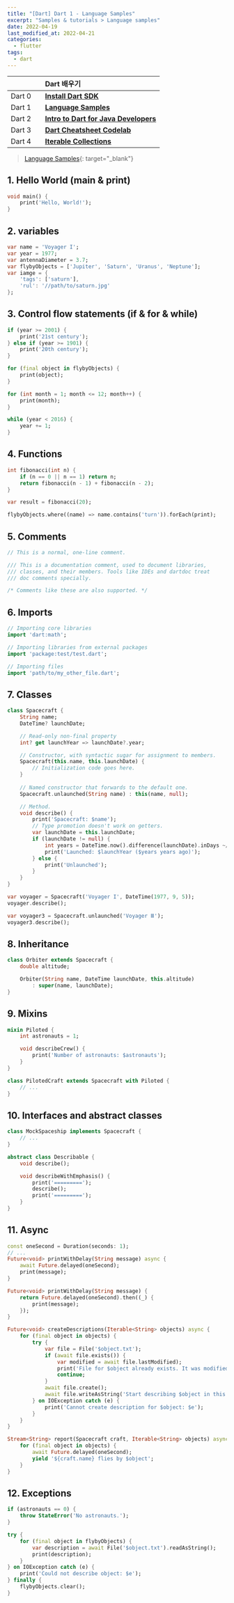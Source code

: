 ```yaml
---
title: "[Dart] Dart 1 - Language Samples"
excerpt: "Samples & tutorials > Language samples"
date: 2022-04-19
last_modified_at: 2022-04-21
categories:
  - flutter
tags:
  - dart
---
```


|||Dart 배우기|
|:---:|:---:|:---|
|Dart 0||**[Install Dart SDK](https://burningfalls.github.io/flutter/dart0-install-dart-sdk/)**|
|Dart 1||**[Language Samples](https://burningfalls.github.io/flutter/dart1-language-samples/)**|
|Dart 2||**[Intro to Dart for Java Developers](https://burningfalls.github.io/flutter/dart2-intro-to-dart-for-java-developers/)**|
|Dart 3||**[Dart Cheatsheet Codelab](https://burningfalls.github.io/flutter/dart3-dart-cheatsheet-codelab/)**|
|Dart 4||**[Iterable Collections](https://burningfalls.github.io/flutter/dart4-iterable-collections/)**|

> [Language Samples](https://dart.dev/samples){: target="_blank"}

## 1. Hello World (main & print)

```dart
void main() {
    print('Hello, World!');
}
```

## 2. variables

```dart
var name = 'Voyager I';
var year = 1977;
var antennaDiameter = 3.7;
var flybyObjects = ['Jupiter', 'Saturn', 'Uranus', 'Neptune'];
var iamge = {
    'tags': ['saturn'],
    'rul': '//path/to/saturn.jpg'
};
```

## 3. Control flow statements (if & for & while)

```dart
if (year >= 2001) {
    print('21st century');
} else if (year >= 1901) {
    print('20th century');
}

for (final object in flybyObjects) {
    print(object);
}

for (int month = 1; month <= 12; month++) {
    print(month);
}

while (year < 2016) {
    year += 1;
}
```

## 4. Functions

```dart
int fibonacci(int n) {
    if (n == 0 || n == 1) return n;
    return fibonacci(n - 1) + fibonacci(n - 2);
}

var result = fibonacci(20);
```

```dart
flybyObjects.where((name) => name.contains('turn')).forEach(print);
```

## 5. Comments

```dart
// This is a normal, one-line comment.

/// This is a documentation comment, used to document libraries,
/// classes, and their members. Tools like IDEs and dartdoc treat
/// doc comments specially.

/* Comments like these are also supported. */
```

## 6. Imports

```dart
// Importing core libraries
import 'dart:math';

// Importing libraries from external packages
import 'package:test/test.dart';

// Importing files
import 'path/to/my_other_file.dart';
```

## 7. Classes

```dart
class Spacecraft {
    String name;
    DateTime? launchDate;

    // Read-only non-final property
    int? get launchYear => launchDate?.year;

    // Constructor, with syntactic sugar for assignment to members.
    Spacecraft(this.name, this.launchDate) {
        // Initialization code goes here.
    }
    
    // Named constructor that forwards to the default one.
    Spacecraft.unlaunched(String name) : this(name, null);

    // Method.
    void describe() {
        print('Spacecraft: $name');
        // Type promotion doesn't work on getters.
        var launchDate = this.launchDate;
        if (launchDate != null) {
            int years = DateTime.now().difference(launchDate).inDays ~/ 365;
            print('Launched: $launchYear ($years years ago)');
        } else {
            print('Unlaunched');
        }
    }
}
```

```dart
var voyager = Spacecraft('Voyager I', DateTime(1977, 9, 5));
voyager.describe();

var voyager3 = Spacecraft.unlaunched('Voyager Ⅲ');
voyager3.describe();
```

## 8. Inheritance

```dart
class Orbiter extends Spacecraft {
    double altitude;

    Orbiter(String name, DateTime launchDate, this.altitude)
        : super(name, launchDate);
}
```

## 9. Mixins

```dart
mixin Piloted {
    int astronauts = 1;

    void describeCrew() {
        print('Number of astronauts: $astronauts');
    }
}
```

```dart
class PilotedCraft extends Spacecraft with Piloted {
    // ...
}
```

## 10. Interfaces and abstract classes

```dart
class MockSpaceship implements Spacecraft {
    // ...
}
```

```dart
abstract class Describable {
    void describe();

    void describeWithEmphasis() {
        print('=========');
        describe();
        print('=========');
    }
}
```

## 11. Async

```dart
const oneSecond = Duration(seconds: 1);
// ...
Future<void> printWithDelay(String message) async {
    await Future.delayed(oneSecond);
    print(message);
}
```

```dart
Future<void> printWithDelay(String message) {
    return Future.delayed(oneSecond).then((_) {
        print(message);
    });
}
```

```dart
Future<void> createDescriptions(Iterable<String> objects) async {
    for (final object in objects) {
        try {
            var file = File('$object.txt');
            if (await file.exists()) {
                var modified = await file.lastModified);
                print('File for $object already exists. It was modified on $modified.');
                continue;
            }
            await file.create();
            await file.writeAsString('Start describing $object in this file.');
        } on IOException catch (e) {
            print('Cannot create description for $object: $e');
        }
    }
}
```

```dart
Stream<String> report(Spacecraft craft, Iterable<String> objects) async* {
    for (final object in objects) {
        await Future.delayed(oneSecond);
        yield '${craft.name} flies by $object';
    }
}
```

## 12. Exceptions

```dart
if (astronauts == 0) {
    throw StateError('No astronauts.');
}
```

```dart
try {
    for (final object in flybyObjects) {
        var description = await File('$object.txt').readAsString();
        print(description);
    }
} on IOException catch (e) {
    print('Could not describe object: $e');
} finally {
    flybyObjects.clear();
}
```
